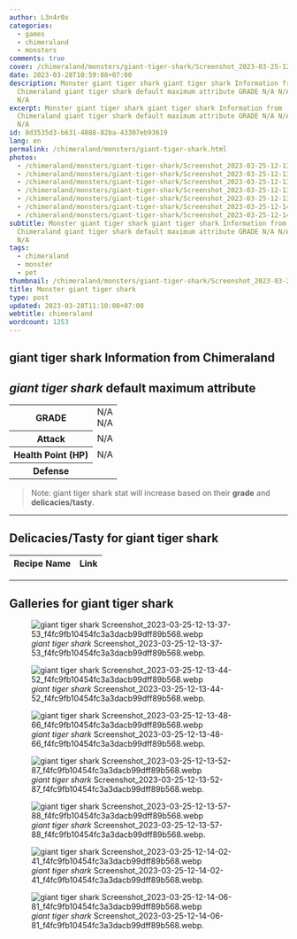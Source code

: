 ```yaml
---
author: L3n4r0x
categories:
  - games
  - chimeraland
  - monsters
comments: true
cover: /chimeraland/monsters/giant-tiger-shark/Screenshot_2023-03-25-12-13-37-53_f4fc9fb10454fc3a3dacb99dff89b568.webp
date: 2023-03-28T10:59:08+07:00
description: Monster giant tiger shark giant tiger shark Information from
  Chimeraland giant tiger shark default maximum attribute GRADE N/A N/A Attack
  N/A
excerpt: Monster giant tiger shark giant tiger shark Information from
  Chimeraland giant tiger shark default maximum attribute GRADE N/A N/A Attack
  N/A
id: 8d3535d3-b631-4888-82ba-43307eb93619
lang: en
permalink: /chimeraland/monsters/giant-tiger-shark.html
photos:
  - /chimeraland/monsters/giant-tiger-shark/Screenshot_2023-03-25-12-13-37-53_f4fc9fb10454fc3a3dacb99dff89b568.webp
  - /chimeraland/monsters/giant-tiger-shark/Screenshot_2023-03-25-12-13-44-52_f4fc9fb10454fc3a3dacb99dff89b568.webp
  - /chimeraland/monsters/giant-tiger-shark/Screenshot_2023-03-25-12-13-48-66_f4fc9fb10454fc3a3dacb99dff89b568.webp
  - /chimeraland/monsters/giant-tiger-shark/Screenshot_2023-03-25-12-13-52-87_f4fc9fb10454fc3a3dacb99dff89b568.webp
  - /chimeraland/monsters/giant-tiger-shark/Screenshot_2023-03-25-12-13-57-88_f4fc9fb10454fc3a3dacb99dff89b568.webp
  - /chimeraland/monsters/giant-tiger-shark/Screenshot_2023-03-25-12-14-02-41_f4fc9fb10454fc3a3dacb99dff89b568.webp
  - /chimeraland/monsters/giant-tiger-shark/Screenshot_2023-03-25-12-14-06-81_f4fc9fb10454fc3a3dacb99dff89b568.webp
subtitle: Monster giant tiger shark giant tiger shark Information from
  Chimeraland giant tiger shark default maximum attribute GRADE N/A N/A Attack
  N/A
tags:
  - chimeraland
  - monster
  - pet
thumbnail: /chimeraland/monsters/giant-tiger-shark/Screenshot_2023-03-25-12-13-37-53_f4fc9fb10454fc3a3dacb99dff89b568.webp
title: Monster giant tiger shark
type: post
updated: 2023-03-28T11:10:08+07:00
webtitle: chimeraland
wordcount: 1253
---
```


<link
  rel="stylesheet"
  href="https://rawcdn.githack.com/dimaslanjaka/Web-Manajemen/870a349/css/bootstrap-5-3-0-alpha3-wrapper.css"
/>
<section id="bootstrap-wrapper">
  <div data-bs-theme="dark">
    <h2>giant tiger shark Information from Chimeraland</h2>
    <h2 id="attribute"><i>giant tiger shark</i> default maximum attribute</h2>
    <div class="row">
      <div class="col mb-2">
        <div class="card">
          <div class="card-body">
            <table>
              <tr>
                <th>GRADE</th>
                <td>N/A <br />N/A</td>
              </tr>
              <tr>
                <th>Attack</th>
                <td>N/A</td>
              </tr>
              <tr>
                <th>Health Point (HP)</th>
                <td>N/A</td>
              </tr>
              <tr>
                <th>Defense</th>
                <td></td>
              </tr>
            </table>
          </div>
        </div>
      </div>
    </div>
    <blockquote class="bd-callout bd-callout-warning">
      Note: giant tiger shark stat will increase based on their <b>grade</b> and
      <b>delicacies/tasty</b>.
    </blockquote>
    <hr />
    <h2 id="delicacies">Delicacies/Tasty for giant tiger shark</h2>
    <div class="card">
      <div class="card-body">
        <div class="table-responsive">
          <table class="table table-striped">
            <thead>
              <tr>
                <th>Recipe Name</th>
                <th>Link</th>
              </tr>
            </thead>
            <tbody></tbody>
          </table>
        </div>
      </div>
    </div>
    <hr />
    <div id="gallery">
      <h2>Galleries for giant tiger shark</h2>
      <div class="row">
        <div class="col-lg-6 col-12">
          <figure>
            <img
              src="https://www.webmanajemen.com/chimeraland/monsters/giant-tiger-shark/Screenshot_2023-03-25-12-13-37-53_f4fc9fb10454fc3a3dacb99dff89b568.webp"
              alt="giant tiger shark Screenshot_2023-03-25-12-13-37-53_f4fc9fb10454fc3a3dacb99dff89b568.webp"
            />
            <figcaption style="word-wrap: break-word">
              <i>giant tiger shark</i>
              Screenshot_2023-03-25-12-13-37-53_f4fc9fb10454fc3a3dacb99dff89b568.webp.
            </figcaption>
          </figure>
        </div>
        <div class="col-lg-6 col-12">
          <figure>
            <img
              src="https://www.webmanajemen.com/chimeraland/monsters/giant-tiger-shark/Screenshot_2023-03-25-12-13-44-52_f4fc9fb10454fc3a3dacb99dff89b568.webp"
              alt="giant tiger shark Screenshot_2023-03-25-12-13-44-52_f4fc9fb10454fc3a3dacb99dff89b568.webp"
            />
            <figcaption style="word-wrap: break-word">
              <i>giant tiger shark</i>
              Screenshot_2023-03-25-12-13-44-52_f4fc9fb10454fc3a3dacb99dff89b568.webp.
            </figcaption>
          </figure>
        </div>
        <div class="col-lg-6 col-12">
          <figure>
            <img
              src="https://www.webmanajemen.com/chimeraland/monsters/giant-tiger-shark/Screenshot_2023-03-25-12-13-48-66_f4fc9fb10454fc3a3dacb99dff89b568.webp"
              alt="giant tiger shark Screenshot_2023-03-25-12-13-48-66_f4fc9fb10454fc3a3dacb99dff89b568.webp"
            />
            <figcaption style="word-wrap: break-word">
              <i>giant tiger shark</i>
              Screenshot_2023-03-25-12-13-48-66_f4fc9fb10454fc3a3dacb99dff89b568.webp.
            </figcaption>
          </figure>
        </div>
        <div class="col-lg-6 col-12">
          <figure>
            <img
              src="https://www.webmanajemen.com/chimeraland/monsters/giant-tiger-shark/Screenshot_2023-03-25-12-13-52-87_f4fc9fb10454fc3a3dacb99dff89b568.webp"
              alt="giant tiger shark Screenshot_2023-03-25-12-13-52-87_f4fc9fb10454fc3a3dacb99dff89b568.webp"
            />
            <figcaption style="word-wrap: break-word">
              <i>giant tiger shark</i>
              Screenshot_2023-03-25-12-13-52-87_f4fc9fb10454fc3a3dacb99dff89b568.webp.
            </figcaption>
          </figure>
        </div>
        <div class="col-lg-6 col-12">
          <figure>
            <img
              src="https://www.webmanajemen.com/chimeraland/monsters/giant-tiger-shark/Screenshot_2023-03-25-12-13-57-88_f4fc9fb10454fc3a3dacb99dff89b568.webp"
              alt="giant tiger shark Screenshot_2023-03-25-12-13-57-88_f4fc9fb10454fc3a3dacb99dff89b568.webp"
            />
            <figcaption style="word-wrap: break-word">
              <i>giant tiger shark</i>
              Screenshot_2023-03-25-12-13-57-88_f4fc9fb10454fc3a3dacb99dff89b568.webp.
            </figcaption>
          </figure>
        </div>
        <div class="col-lg-6 col-12">
          <figure>
            <img
              src="https://www.webmanajemen.com/chimeraland/monsters/giant-tiger-shark/Screenshot_2023-03-25-12-14-02-41_f4fc9fb10454fc3a3dacb99dff89b568.webp"
              alt="giant tiger shark Screenshot_2023-03-25-12-14-02-41_f4fc9fb10454fc3a3dacb99dff89b568.webp"
            />
            <figcaption style="word-wrap: break-word">
              <i>giant tiger shark</i>
              Screenshot_2023-03-25-12-14-02-41_f4fc9fb10454fc3a3dacb99dff89b568.webp.
            </figcaption>
          </figure>
        </div>
        <div class="col-lg-6 col-12">
          <figure>
            <img
              src="https://www.webmanajemen.com/chimeraland/monsters/giant-tiger-shark/Screenshot_2023-03-25-12-14-06-81_f4fc9fb10454fc3a3dacb99dff89b568.webp"
              alt="giant tiger shark Screenshot_2023-03-25-12-14-06-81_f4fc9fb10454fc3a3dacb99dff89b568.webp"
            />
            <figcaption style="word-wrap: break-word">
              <i>giant tiger shark</i>
              Screenshot_2023-03-25-12-14-06-81_f4fc9fb10454fc3a3dacb99dff89b568.webp.
            </figcaption>
          </figure>
        </div>
      </div>
    </div>
  </div>
</section>